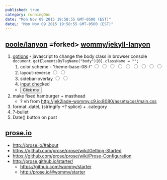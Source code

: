 ```yaml
---
published: true
category: runningDoc
date: "Mon Nov 09 2015 19:58:55 GMT-0500 (EST)"
dateL: "Mon Nov 09 2015 19:58:55 GMT-0500 (EST)"
---
```




## [poole/lanyon](https://github.com/poole/lanyon) =forked> [wommy/jekyll-lanyon](https://github.com/wommy/jekyll-lanyon)

1. [options](https://github.com/poole/lanyon#options)
		- javascript to change the body class in browser console
    	```
		document.getElementsByTagName("body")[0].className = "";
		```
	1. color scheme - 'theme-base-08-f'
    	<input type='radio' name='theme' value='' >
        <input type='radio' name='theme' value='theme-base-08' >
        <input type='radio' name='theme' value='theme-base-09' >
        <input type='radio' name='theme' value='theme-base-0a' >
        <input type='radio' name='theme' value='theme-base-0b' >
        <input type='radio' name='theme' value='theme-base-0c' >
        <input type='radio' name='theme' value='theme-base-0d' >
        <input type='radio' name='theme' value='theme-base-0e' >
        <input type='radio' name='theme' value='theme-base-0f' >
	2. layout-reverse
    	<input type='radio' name='layout' value='' >
        <input type='radio' name='layout' value='layout-revers' >
	3. sidebar-overlay
    	<input type='radio' name='overlay' value='' >
        <input type='radio' name='overlay' value='sidebar-overlay ' >
	4. input checked
    - <button onclick="myFunction()">Click me</button>
2. make fixed hamburger + masthead
	- ? vh from <http://jek2jade-wommy.c9.io:8080/assets/css/main.css>
3. format .dateL (stringify +? splice) + .category
4. ?-bullet
5. Date() button on post

## [prose.io](https://github.com/prose/prose)

- <http://prose.io/#about>
- <https://github.com/prose/prose/wiki/Getting-Started>
- <https://github.com/prose/prose/wiki/Prose-Configuration>
- <http://prose.github.io/starter/>
	- <https://github.com/wommy/starter>
    - <http://prose.io/#wommy/starter>
